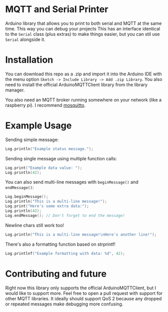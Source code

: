 # MQTT and Serial Printer
Arduino library that allows you to print to both serial and MQTT at the same time. This way you can debug your projects  This has an interface identical to the `Serial` class (plus extras) to make things easier, but you can stil use `Serial` alongside it.

# Installation
You can download this repo as a .zip and import it into the Arduino IDE with the menu option `Sketch -> Include Library -> Add .zip Library`. You also need to install the official ArduinoMQTTClient library from the library manager.

You also need an MQTT broker running somewhere on your network (like a raspberry pi). I recommend [mosquitto](https://mosquitto.org/).

# Example Usage
Sending simple message:
```c++
Log.println("Example status message.");
```

Sending single message using multiple function calls:
```c++
Log.print("Example data value: ");
Log.println(42);
```

You can also send multi-line messages with `beginMessage()` and `endMessage()`:
```c++
Log.beginMessage();
Log.println("This is a multi-line message!");
Log.print("Here's some extra data:");
Log.println(42);
Log.endMessage(); // Don't forget to end the message!
```

Newline chars still work too!
```c++
Log.println("This is a multi-line message!\nHere's another line!");
```

There's also a formatting function based on strprintf!
```c++
Log.printlnf("Example formatting with data: %d", 42);
```

# Contributing and future
Right now this library only supports the official ArduinoMQTTClient, but I would like to support more. Feel free to open a pull request with support for other MQTT libraries. It ideally should support QoS 2 because any dropped or repeated messages make debugging more confusing.
